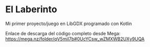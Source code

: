 # El Laberinto
Mi primer proyecto/juego en LibGDX programado con Kotlin

Enlace de descarga del código completo desde Mega:
https://mega.nz/folder/qV5miI7b#0UcYCsw_wZMXWB2UXy9UQA
